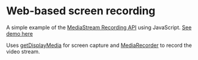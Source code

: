 # Web-based screen recording

A simple example of the [MediaStream Recording API][3] using JavaScript. [See demo here][4]

Uses [getDisplayMedia][1] for screen capture and [MediaRecorder][2]
to record the video stream.

[1]: https://developer.mozilla.org/en-US/docs/Web/API/MediaDevices/getDisplayMedia
[2]: https://developer.mozilla.org/en-US/docs/Web/API/MediaRecorder
[3]: https://developer.mozilla.org/en-US/docs/Web/API/MediaStream_Recording_API
[4]: https://scrawlon.com/web-screen-capture/
